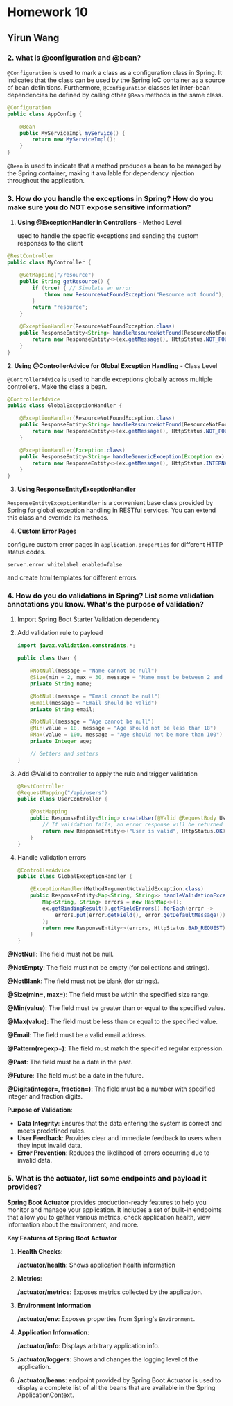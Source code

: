 # Homework 10

## Yirun Wang

### 2. what is @configuration and @bean?

`@Configuration` is used to mark a class as a configuration class in Spring. It indicates that the class can be used by the Spring IoC container as a source of bean definitions. Furthermore, `@Configuration` classes let inter-bean dependencies be defined by calling other `@Bean` methods in the same class. 

```java
@Configuration
public class AppConfig {

	@Bean
	public MyServiceImpl myService() {
		return new MyServiceImpl();
	}
}
```

`@Bean` is used to indicate that a method produces a bean to be managed by the Spring container, making it available for dependency injection throughout the application.

### 3. How do you handle the exceptions in Spring? How do you make sure you do NOT expose sensitive information?

1. **Using @ExceptionHandler in Controllers** - Method Level

   used to handle the specific exceptions and sending the custom responses to the client

```java
@RestController
public class MyController {

    @GetMapping("/resource")
    public String getResource() {
        if (true) { // Simulate an error
            throw new ResourceNotFoundException("Resource not found");
        }
        return "resource";
    }

    @ExceptionHandler(ResourceNotFoundException.class)
    public ResponseEntity<String> handleResourceNotFound(ResourceNotFoundException ex) {
        return new ResponseEntity<>(ex.getMessage(), HttpStatus.NOT_FOUND);
    }
}

```



**2. Using @ControllerAdvice for Global Exception Handling** - Class Level

`@ControllerAdvice` is used to handle exceptions globally across multiple controllers. Make the class a bean.

```java
@ControllerAdvice
public class GlobalExceptionHandler {

    @ExceptionHandler(ResourceNotFoundException.class)
    public ResponseEntity<String> handleResourceNotFound(ResourceNotFoundException ex) {
        return new ResponseEntity<>(ex.getMessage(), HttpStatus.NOT_FOUND);
    }

    @ExceptionHandler(Exception.class)
    public ResponseEntity<String> handleGenericException(Exception ex) {
        return new ResponseEntity<>(ex.getMessage(), HttpStatus.INTERNAL_SERVER_ERROR);
    }
}

```



3. **Using ResponseEntityExceptionHandler**

`ResponseEntityExceptionHandler` is a convenient base class provided by Spring for global exception handling in RESTful services. You can extend this class and override its methods.

4. **Custom Error Pages**

configure custom error pages in `application.properties` for different HTTP status codes.

```
server.error.whitelabel.enabled=false
```

and create html templates for different errors.

### 4. How do you do validations in Spring? List some validation annotations you know. What's the purpose of validation?

1. Import Spring Boot Starter Validation dependency 

2. Add validation rule to payload

   ```java
   import javax.validation.constraints.*;
   
   public class User {
   
       @NotNull(message = "Name cannot be null")
       @Size(min = 2, max = 30, message = "Name must be between 2 and 30 characters")
       private String name;
   
       @NotNull(message = "Email cannot be null")
       @Email(message = "Email should be valid")
       private String email;
   
       @NotNull(message = "Age cannot be null")
       @Min(value = 18, message = "Age should not be less than 18")
       @Max(value = 100, message = "Age should not be more than 100")
       private Integer age;
   
       // Getters and setters
   }
   
   ```

3. Add @Valid to controller to apply the rule and trigger validation

   ```java
   @RestController
   @RequestMapping("/api/users")
   public class UserController {
   
       @PostMapping
       public ResponseEntity<String> createUser(@Valid @RequestBody User user) {
           // If validation fails, an error response will be returned automatically
           return new ResponseEntity<>("User is valid", HttpStatus.OK);
       }
   }
   ```

4. Handle validation errors

   ```java
   @ControllerAdvice
   public class GlobalExceptionHandler {
   
       @ExceptionHandler(MethodArgumentNotValidException.class)
       public ResponseEntity<Map<String, String>> handleValidationExceptions(MethodArgumentNotValidException ex) {
           Map<String, String> errors = new HashMap<>();
           ex.getBindingResult().getFieldErrors().forEach(error -> 
               errors.put(error.getField(), error.getDefaultMessage())
           );
           return new ResponseEntity<>(errors, HttpStatus.BAD_REQUEST);
       }
   }
   ```

**@NotNull**: The field must not be null.

**@NotEmpty**: The field must not be empty (for collections and strings).

**@NotBlank**: The field must not be blank (for strings).

**@Size(min=, max=)**: The field must be within the specified size range.

**@Min(value)**: The field must be greater than or equal to the specified value.

**@Max(value)**: The field must be less than or equal to the specified value.

**@Email**: The field must be a valid email address.

**@Pattern(regexp=)**: The field must match the specified regular expression.

**@Past**: The field must be a date in the past.

**@Future**: The field must be a date in the future.

**@Digits(integer=, fraction=)**: The field must be a number with specified integer and fraction digits.

**Purpose of Validation**:

- **Data Integrity**: Ensures that the data entering the system is correct and meets predefined rules.
- **User Feedback**: Provides clear and immediate feedback to users when they input invalid data.
- **Error Prevention**: Reduces the likelihood of errors occurring due to invalid data.

### 5. What is the actuator, list some endpoints and payload it provides?

**Spring Boot Actuator** provides production-ready features to help you monitor and manage your application. It includes a set of built-in endpoints that allow you to gather various metrics, check application health, view information about the environment, and more.

**Key Features of Spring Boot Actuator**

1. **Health Checks**: 

   **/actuator/health**: Shows application health information

2. **Metrics**:

    **/actuator/metrics**: Exposes metrics collected by the application.

3. **Environment Information**

   **/actuator/env**: Exposes properties from Spring's `Environment`.

4. **Application Information**:

   **/actuator/info**: Displays arbitrary application info.

5. **/actuator/loggers**: Shows and changes the logging level of the application.

6. **/actuator/beans**: endpoint provided by Spring Boot Actuator is used to display a complete list of all the beans that are available in the Spring ApplicationContext. 

